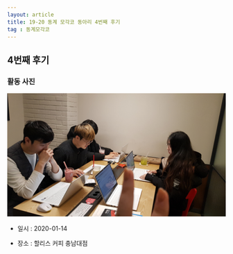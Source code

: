 ```yaml
---
layout: article
title: 19-20 동계 모각코 동아리 4번째 후기
tag : 동계모각코
---
```


## 4번째 후기

### 활동 사진
![4주차](/MGC/4주차.jpg)

* 일시 : 2020-01-14

* 장소 : 할리스 커피 충남대점
